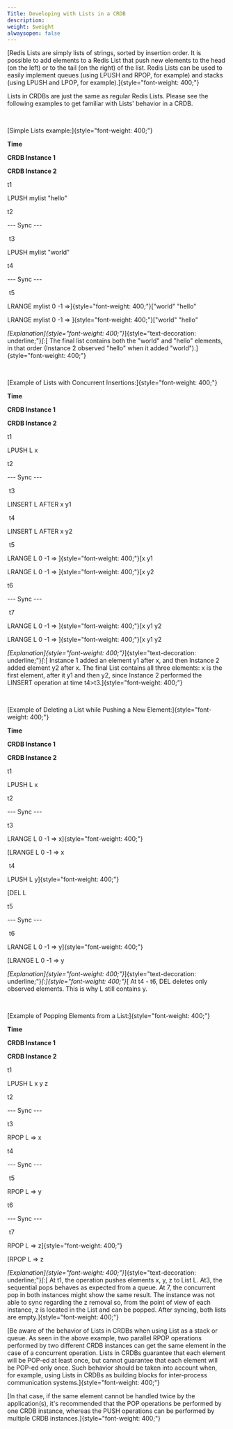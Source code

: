 ```yaml
---
Title: Developing with Lists in a CRDB
description: 
weight: $weight
alwaysopen: false
---
```

[Redis Lists are simply lists of strings, sorted by insertion order. It
is possible to add elements to a Redis List that push new elements to
the head (on the left) or to the tail (on the right) of the list. Redis
Lists can be used to easily implement queues (using LPUSH and RPOP, for
example) and stacks (using LPUSH and LPOP, for
example).]{style="font-weight: 400;"}

Lists in CRDBs are just the same as regular Redis Lists. Please see the
following examples to get familiar with Lists' behavior in a
CRDB.

 

[Simple Lists
example:]{style="font-weight: 400;"}

**Time**

**CRDB Instance 1**

**CRDB Instance 2**

t1

LPUSH mylist "hello"

t2

--- Sync ---

 t3

LPUSH mylist "world"

t4

--- Sync ---

 t5

LRANGE mylist 0 -1 =\>]{style="font-weight: 400;"}["world"
"hello"

LRANGE mylist 0 -1 =\> ]{style="font-weight: 400;"}["world"
"hello"

*[Explanation]{style="font-weight: 400;"}*]{style="text-decoration: underline;"}*[:*[
The final list contains both the "world" and "hello" elements, in that
order (Instance 2 observed "hello" when it added
"world").]{style="font-weight: 400;"}

 

[Example of Lists with Concurrent
Insertions:]{style="font-weight: 400;"}

**Time**

**CRDB Instance 1**

**CRDB Instance 2**

t1

LPUSH L x

t2

--- Sync ---

 t3

LINSERT L AFTER x y1

 t4

LINSERT L AFTER x y2

 t5

LRANGE L 0 -1 =\> ]{style="font-weight: 400;"}[x
y1

LRANGE L 0 -1 =\> ]{style="font-weight: 400;"}[x
y2

t6

--- Sync ---

 t7

LRANGE L 0 -1 =\> ]{style="font-weight: 400;"}[x y1
y2

LRANGE L 0 -1 =\> ]{style="font-weight: 400;"}[x y1
y2

*[Explanation]{style="font-weight: 400;"}*]{style="text-decoration: underline;"}*[:*[
Instance 1 added an element y1 after x, and then Instance 2 added
element y2 after x. The final List contains all three elements: x is the
first element, after it y1 and then y2, since Instance 2 performed the
LINSERT operation at time t4\>t3.]{style="font-weight: 400;"}

 

[Example of Deleting a List while Pushing a New
Element:]{style="font-weight: 400;"}

**Time**

**CRDB Instance 1**

**CRDB Instance 2**

t1

LPUSH L x

t2

--- Sync ---

t3

LRANGE L 0 -1 =\> x]{style="font-weight: 400;"}

[LRANGE L 0 -1 =\> x

 t4

LPUSH L y]{style="font-weight: 400;"}

[DEL L

t5

--- Sync ---

 t6

LRANGE L 0 -1 =\> y]{style="font-weight: 400;"}

[LRANGE L 0 -1 =\> y

*[Explanation]{style="font-weight: 400;"}*]{style="text-decoration: underline;"}*[:]{style="font-weight: 400;"}*[
At t4 - t6, DEL deletes only observed elements. This is why L still
contains y.

 

[Example of Popping Elements from a
List:]{style="font-weight: 400;"}

**Time**

**CRDB Instance 1**

**CRDB Instance 2**

t1

LPUSH L x y z

t2

--- Sync ---

t3

RPOP L =\> x

t4

--- Sync ---

 t5

RPOP L =\> y

t6

--- Sync ---

 t7

RPOP L =\> z]{style="font-weight: 400;"}

[RPOP L =\> z

*[Explanation]{style="font-weight: 400;"}*]{style="text-decoration: underline;"}*[:*[
At t1, the operation pushes elements x, y, z to List L. At3, the
sequential pops behaves as expected from a queue. At 7, the concurrent
pop in both instances might show the same result. The instance was not
able to sync regarding the z removal so, from the point of view of each
instance, z is located in the List and can be popped. After syncing,
both lists are empty.]{style="font-weight: 400;"}

[Be aware of the behavior of Lists in CRDBs when using List as a stack
or queue. As seen in the above example, two parallel RPOP operations
performed by two different CRDB instances can get the same element in
the case of a concurrent operation. Lists in CRDBs guarantee that each
element will be POP-ed at least once, but cannot guarantee that each
element will be POP-ed only once. Such behavior should be taken into
account when, for example, using Lists in CRDBs as building blocks for
inter-process communication systems.]{style="font-weight: 400;"}

[In that case, if the same element cannot be handled twice by the
application(s), it's recommended that the POP operations be performed by
one CRDB instance, whereas the PUSH operations can be performed by
multiple CRDB instances.]{style="font-weight: 400;"}
